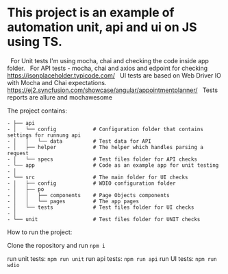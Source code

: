 # This project is an example of automation unit, api and ui on JS using TS.

&nbsp; For Unit tests I'm using mocha, chai and checking the code inside app folder.
&nbsp; For API tests - mocha, chai and axios and edpoint for checking https://jsonplaceholder.typicode.com/
&nbsp; UI tests are based on Web Driver IO with Mocha and Chai expectations. https://ej2.syncfusion.com/showcase/angular/appointmentplanner/
&nbsp; Tests reports are allure and mochawesome

The project contains:

```- ├── ...
- ├── api                     
- │   └── config            # Configuration folder that contains settings for runnung api
- │   │   └── data          # Test data for API 
- │   ├── helper            # The helper which handles parsing a request 
- │   └── specs             # Test files folder for API checks  
- └── app                   # Code as an example app for unit testing
- │       
- └── src                   # The main folder for UI checks
- │   ├── config            # WDIO configuration folder
- │   ├── po                
- │   │   ├── components    # Page Objects components      
- │   │   └── pages         # The app pages 
- │   └── tests             # Test files folder for UI checks   
- │   
- └── unit                  # Test files folder for UNIT checks
```


How to run the project:

Clone the ropository and run `npm i`

run unit tests: `npm run unit`
run api tests: `npm run api`
run UI tests: `npm run wdio`

